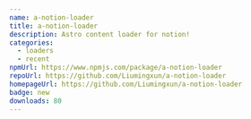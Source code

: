 ```yaml
---
name: a-notion-loader
title: a-notion-loader
description: Astro content loader for notion!
categories:
  - loaders
  - recent
npmUrl: https://www.npmjs.com/package/a-notion-loader
repoUrl: https://github.com/Liumingxun/a-notion-loader
homepageUrl: https://github.com/Liumingxun/a-notion-loader
badge: new
downloads: 80
---
```

